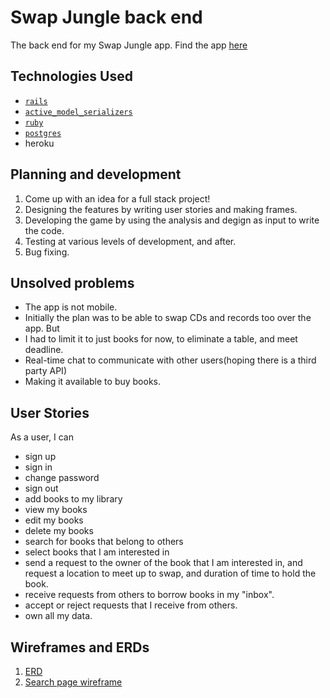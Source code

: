 
# Swap Jungle back end

The back end for my Swap Jungle app.
Find the app <a href="https://sujkid.github.io/full-stack-front-end/">here</a>

## Technologies Used

-   [`rails`](https://github.com/rails/rails)
-   [`active_model_serializers`](https://github.com/rails-api/active_model_serializers)
-   [`ruby`](https://www.ruby-lang.org/en/)
-   [`postgres`](http://www.postgresql.org)
-   heroku


## Planning and development

1.  Come up with an idea for a full stack project!
1.  Designing the features by writing user stories and making frames.
1.  Developing the game by using the analysis and degign as input to write the
    code.
1.  Testing at various levels of development, and after.
1.  Bug fixing.

## Unsolved problems

-  The app is not mobile.
-  Initially the plan was to be able to swap CDs and records too over the app. But
-  I had to limit it to just books for now, to eliminate a table, and meet
   deadline.
-  Real-time chat to communicate with other users(hoping there is a third party
   API)
-  Making it available to buy books.

## User Stories

As a user, I can

-  sign up
-  sign in
-  change password
-  sign out
-  add books to my library
-  view my books
-  edit my books
-  delete my books
-  search for books that belong to others
-  select books that I am interested in
-  send a request to the owner of the book that I am interested in, and request
   a location to meet up to swap, and duration of time to hold the book.
-  receive requests from others to borrow books in my "inbox".
-  accept or reject requests that I receive from others.
-  own all my data.

## Wireframes and ERDs

1.  <a href="./ERD/swap jungle erd: Lucidchart.pdf">ERD</a>
1.  <a href="./Wireframes/IMG_7360.JPG">Search page wireframe</a>
